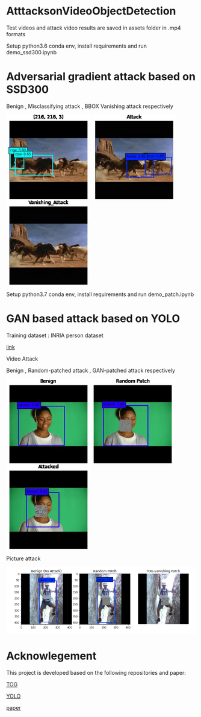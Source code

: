 # AtttacksonVideoObjectDetection

Test videos and attack video results are saved in assets folder in .mp4 formats



Setup python3.6 conda env, install requirements and run demo_ssd300.ipynb

# Adversarial gradient attack based on SSD300

Benign   ,    Misclassifying attack     ,     BBOX Vanishing attack   respectively

![](https://github.com/syedtihaamahmad/AtttacksonVideoObjectDetection/blob/main/assets/horse_benign.gif) ![](https://github.com/syedtihaamahmad/AtttacksonVideoObjectDetection/blob/main/assets/horse_missclasify.gif)![](https://github.com/syedtihaamahmad/AtttacksonVideoObjectDetection/blob/main/assets/horse_fullattack.gif)


Setup python3.7 conda env, install requirements and run demo_patch.ipynb

# GAN based attack based on YOLO

Training dataset : INRIA person dataset

[link](http://pascal.inrialpes.fr/data/human/)

Video Attack

Benign     ,     Random-patched attack     ,  GAN-patched attack respectively

![](https://github.com/syedtihaamahmad/AtttacksonVideoObjectDetection/blob/main/assets/person_benign.gif)![](https://github.com/syedtihaamahmad/AtttacksonVideoObjectDetection/blob/main/assets/person_rand.gif)![](https://github.com/syedtihaamahmad/AtttacksonVideoObjectDetection/blob/main/assets/person_Attacked.gif)

Picture attack

![](https://github.com/syedtihaamahmad/AtttacksonVideoObjectDetection/blob/main/assets/pictureattackgan.png)

# Acknowlegement


This project is developed based on the following repositories and paper:


[TOG](https://github.com/git-disl/TOG)

[YOLO](https://github.com/qqwweee/keras-yolo3)

[paper](https://khchow.com/media/arXiv_TOG.pdf)






